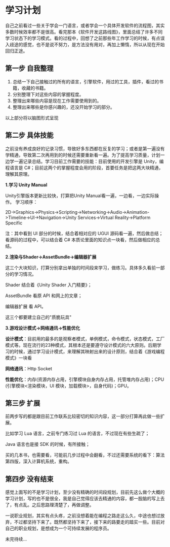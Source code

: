 # 学习计划

自己之前看过一些关于学会一门语言，或者学会一个具体开发软件的流程图，其实多数时候效率都不是很高。看完那本《软件开发这路线图》，里面总结了许多不同学习状态下的学习模式。看的过程中，回想了之前那些年工作学习的时候，有点误入歧途的感觉，也不是说不努力，是方法没有用对，再加上懒惰，所以从现在开始回归正途。

## 第一步 自我整理

1. 总结一下自己接触过的所有的语言，引擎软件，用过的工具，插件，看过的书籍，收藏的书籍。
2. 分别整理下对这些内容的掌握程度。
3. 整理出来哪些内容是现在工作需要使用到的。
4. 整理出来哪些是你感兴趣的，还没开始学习的部分。

以上部分将以脑图形式呈现

## 第二步 具体技能

之前没有养成良好的记录习惯，导致好多东西都在反复的学习；或者是第一遍没有学精通，导致第二次再用到的时候还需要重新看一遍。为了提高学习质量，计划一边学一遍记录总结。学习目前工作需要的技能：目前使用的开发引擎是 Unity，编程语言是 C#；目前这两个的掌握程度会用的阶段，首要任务是把这两大块精通，理解其原理。

**1.学习 Unity Manual**

Unity引擎版本更新比较快，打算把Unity Manual看一遍，一边看，一边实际操作。
学习顺序：

2D->Graphics->Physics->Scripting->Networking->Audio->Animation->Timeline->UI->Navigation->Unity Services->Virtual Reality->Platform Specific

注：其中看到 UI 部分的时候，结合着相对应的 UGUI 源码看一遍，然后做总结；看源码的过程中，可以结合着 C# 本质论里面的知识点一块看，然后做相应的总结。

**2.渲染与Shader->AssetBundle->编辑器扩展**

 这三个大块知识，打算分别拿出单独的时间段来学习，做练习。具体多久看前一部分的学习情况。

Shader 结合着《Unity Shader 入门精要》；

AssetBundle 看原 API 和网上的文章；

编辑器扩展 看 API。

这三个都要建立自己的"质脆玩具"

**3.游戏设计模式->网络通讯->性能优化**

**设计模式**：目前用的最多的是观察者模式，单例模式，命令模式，状态模式，工厂模式等。现在流行的23种模式，其根本还是要遵守设计模式的六大原则。后期学习的时候，通过学习设计模式，来理解其映射出来的设计原则，结合着《游戏编程模式》一块看

**网络通讯**：Http Socket

**性能优化**：内存(资源内存占用，引擎模块自身内存占用，托管堆内存占用)；CPU (引擎模块<渲染模块，UI 模块，加载模块>，自身代码)；GPU。

## 第三步 扩展

前两步写的都是跟目前工作联系比较密切的知识内容，这一部分打算再此做一些扩展。

比如学习 Lua 语言，之前专门练习过 Lua 的语言，不过现在有些生疏了；

Java 语言也是接 SDK 的时候，有所接触；

买的几本书，也需要看，可能前几步过程中会翻看，不过还需要系统的看下：算法第四版，深入计算机系统，重构。

## 第四步 没有结束

感觉上面写的不是学习计划，至少没有精确的时间段规划，目前先这么做个大概的学习计划，写的也不是很全，我是自己觉得应该去精通的内容，都一股脑的写上去了，有点乱。之后思路理清楚了，再做调整。

一说职业规划，其实有点头疼，之前没想着能在编程之路走这么久，中途也想过放弃，不过都坚持下来了。既然都坚持下来了，接下来的路要走的踏实一些。目前对自己的职业规划，是想成为一个可持续发展的程序员。

未完待续...
